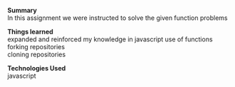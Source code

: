  <strong>Summary</strong><br/>
In this assignment we were instructed to solve the given function problems   

<strong>Things learned</strong><br/>
expanded and reinforced my knowledge in javascript use of functions<br/>
forking repositories<br/>
cloning repositories<br/>

<strong>Technologies Used</strong><br/>
javascript<br/>
